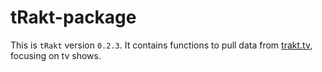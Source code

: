 tRakt-package
=============

This is `tRakt` version `0.2.3`.
It contains functions to pull data from [trakt.tv](http://trakt.tv/), focusing on tv shows.
